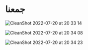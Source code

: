 # جمعنا

![CleanShot 2022-07-20 at 20 33 14](https://user-images.githubusercontent.com/34512743/180046156-558e453b-b422-485f-a4c8-ad60f2fbd0e2.png)

![CleanShot 2022-07-20 at 20 34 08](https://user-images.githubusercontent.com/34512743/180046245-c7f0300c-890f-45d8-b74f-494b85059b80.png)

![CleanShot 2022-07-20 at 20 34 23](https://user-images.githubusercontent.com/34512743/180046296-955eac6e-4788-4b76-82b3-cd4310fec19e.png)
